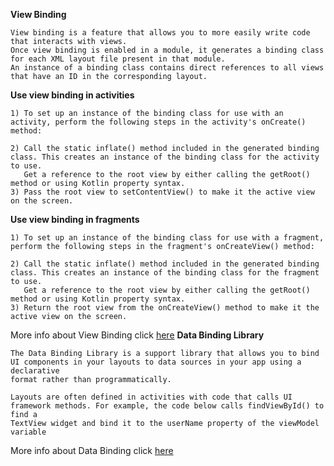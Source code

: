 **View Binding**
```
View binding is a feature that allows you to more easily write code that interacts with views. 
Once view binding is enabled in a module, it generates a binding class for each XML layout file present in that module.
An instance of a binding class contains direct references to all views that have an ID in the corresponding layout.

```
**Use view binding in activities**
```
1) To set up an instance of the binding class for use with an activity, perform the following steps in the activity's onCreate() method:

2) Call the static inflate() method included in the generated binding class. This creates an instance of the binding class for the activity to use.
   Get a reference to the root view by either calling the getRoot() method or using Kotlin property syntax.
3) Pass the root view to setContentView() to make it the active view on the screen.

```
**Use view binding in fragments**
```
1) To set up an instance of the binding class for use with a fragment, perform the following steps in the fragment's onCreateView() method:

2) Call the static inflate() method included in the generated binding class. This creates an instance of the binding class for the fragment to use.
   Get a reference to the root view by either calling the getRoot() method or using Kotlin property syntax.
3) Return the root view from the onCreateView() method to make it the active view on the screen.

```
More info about View Binding click [here](https://developer.android.com/topic/libraries/view-binding)
**Data Binding Library**
```
The Data Binding Library is a support library that allows you to bind UI components in your layouts to data sources in your app using a declarative
format rather than programmatically.

Layouts are often defined in activities with code that calls UI framework methods. For example, the code below calls findViewById() to find a 
TextView widget and bind it to the userName property of the viewModel variable

```
More info about Data Binding click [here](https://developer.android.com/topic/libraries/data-binding)

